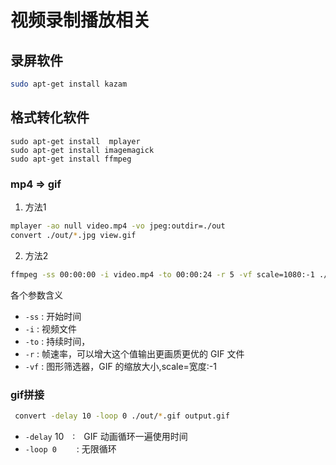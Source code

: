 # 视频录制播放相关
## 录屏软件
```bash
sudo apt-get install kazam   
```
## 格式转化软件
```
sudo apt-get install  mplayer
sudo apt-get install imagemagick 
sudo apt-get install ffmpeg
```
### mp4 => gif
1. 方法1
```bash
mplayer -ao null video.mp4 -vo jpeg:outdir=./out
convert ./out/*.jpg view.gif
```
2. 方法2
```bash
ffmpeg -ss 00:00:00 -i video.mp4 -to 00:00:24 -r 5 -vf scale=1080:-1 ./out/output.gif
```
各个参数含义
- `-ss` : 开始时间
- `-i` : 视频文件
- `-to` : 持续时间，
- `-r` : 帧速率，可以增大这个值输出更画质更优的 GIF 文件
- `-vf` : 图形筛选器，GIF 的缩放大小,scale=宽度:-1
### gif拼接
```bash
 convert -delay 10 -loop 0 ./out/*.gif output.gif
```
- `-delay` 10　:　GIF 动画循环一遍使用时间
- `-loop 0`　　 : 无限循环
